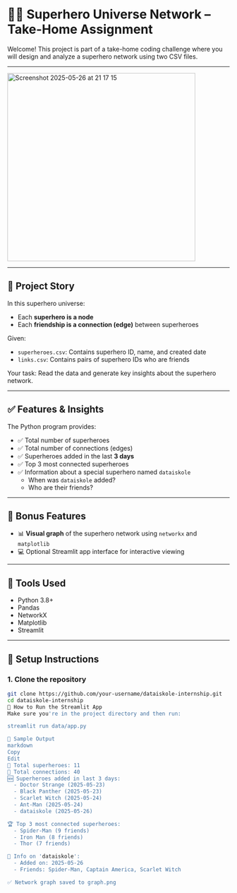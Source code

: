 # 🦸‍♂️ Superhero Universe Network – Take-Home Assignment

Welcome! This project is part of a take-home coding challenge where you will design and analyze a superhero network using two CSV files.

---

<img width="426" alt="Screenshot 2025-05-26 at 21 17 15" src="https://media.npr.org/assets/img/2016/06/09/john-p-fleenor-courtesy-of-hbo_wide-f730538a10afad26c9de9a42561772522e4e87e6.jpg?s=1400&c=100&f=jpeg">

---

## 📘 Project Story

In this superhero universe:

- Each **superhero is a node**
- Each **friendship is a connection (edge)** between superheroes

Given:
- `superheroes.csv`: Contains superhero ID, name, and created date
- `links.csv`: Contains pairs of superhero IDs who are friends

Your task: Read the data and generate key insights about the superhero network.

---

## ✅ Features & Insights

The Python program provides:

- ✅ Total number of superheroes
- ✅ Total number of connections (edges)
- ✅ Superheroes added in the last **3 days**
- ✅ Top 3 most connected superheroes
- ✅ Information about a special superhero named `dataiskole`
  - When was `dataiskole` added?
  - Who are their friends?

---

## 🎨 Bonus Features

- 📊 **Visual graph** of the superhero network using `networkx` and `matplotlib`
- 💻 Optional Streamlit app interface for interactive viewing

---
## 🧰 Tools Used

- Python 3.8+
- Pandas
- NetworkX
- Matplotlib
- Streamlit

---

## 🔧 Setup Instructions

### 1. Clone the repository

```bash
git clone https://github.com/your-username/dataiskole-internship.git
cd dataiskole-internship
🚀 How to Run the Streamlit App
Make sure you're in the project directory and then run:

streamlit run data/app.py

🧪 Sample Output
markdown
Copy
Edit
🔢 Total superheroes: 11
🔗 Total connections: 40
🆕 Superheroes added in last 3 days:
  - Doctor Strange (2025-05-23)
  - Black Panther (2025-05-23)
  - Scarlet Witch (2025-05-24)
  - Ant-Man (2025-05-24)
  - dataiskole (2025-05-26)

🏆 Top 3 most connected superheroes:
  - Spider-Man (9 friends)
  - Iron Man (8 friends)
  - Thor (7 friends)

👤 Info on 'dataiskole':
  - Added on: 2025-05-26
  - Friends: Spider-Man, Captain America, Scarlet Witch

✅ Network graph saved to graph.png



